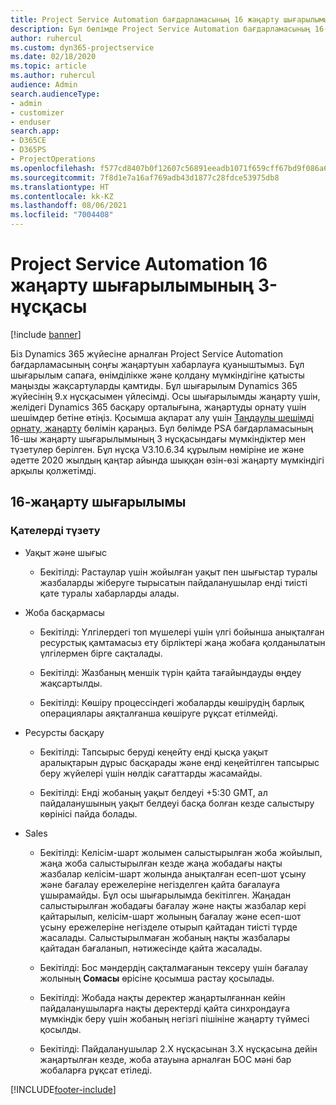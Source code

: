 ```yaml
---
title: Project Service Automation бағдарламасының 16 жаңарту шығарылымы 3-нұсқасындағы жаңалықтар немесе өзгерістер
description: Бұл бөлімде Project Service Automation бағдарламасының 16-жаңарту шығарылымының 3 нұсқасындағы қолжетімді мүмкіндіктер мен түзетулер берілген.
author: ruhercul
ms.custom: dyn365-projectservice
ms.date: 02/18/2020
ms.topic: article
ms.author: ruhercul
audience: Admin
search.audienceType:
- admin
- customizer
- enduser
search.app:
- D365CE
- D365PS
- ProjectOperations
ms.openlocfilehash: f577cd8407b0f12607c56891eeadb1071f659cff67bd9f086a6b3bbec6376e9d
ms.sourcegitcommit: 7f8d1e7a16af769adb43d1877c28fdce53975db8
ms.translationtype: HT
ms.contentlocale: kk-KZ
ms.lasthandoff: 08/06/2021
ms.locfileid: "7004408"
---
```

# <a name="project-service-automation-update-release-16-v3"></a>Project Service Automation 16 жаңарту шығарылымының 3-нұсқасы

[!include [banner](../includes/psa-now-project-operations.md)]

Біз Dynamics 365 жүйесіне арналған Project Service Automation бағдарламасының соңғы жаңартуын хабарлауға қуаныштымыз. Бұл шығарылым сапаға, өнімділікке және қолдану мүмкіндігіне қатысты маңызды жақсартуларды қамтиды.  Бұл шығарылым Dynamics 365 жүйесінің 9.x нұсқасымен үйлесімді. Осы шығарылымды жаңарту үшін, желідегі Dynamics 365 басқару орталығына, жаңартуды орнату үшін шешімдер бетіне өтіңіз. Қосымша ақпарат алу үшін [Таңдаулы шешімді орнату, жаңарту](/dynamics365/project-service/upgrade-psa-home-page) бөлімін қараңыз.
Бұл бөлімде PSA бағдарламасының 16-шы жаңарту шығарылымының 3 нұсқасындағы мүмкіндіктер мен түзетулер берілген. Бұл нұсқа V3.10.6.34 құрылым нөміріне ие және әдетте 2020 жылдың қаңтар айында шыққан өзін-өзі жаңарту мүмкіндігі арқылы қолжетімді.


## <a name="update-release-16"></a>16-жаңарту шығарылымы

### <a name="bug-fixes"></a>Қателерді түзету

-   Уақыт және шығыс

    -   Бекітілді: Растаулар үшін жойылған уақыт пен шығыстар туралы жазбаларды жіберуге тырысатын пайдаланушылар енді тиісті қате туралы хабарларды алады.

-   Жоба басқармасы

    -   Бекітілді: Үлгілердегі топ мүшелері үшін үлгі бойынша анықталған ресурстық қамтамасыз ету бірліктері жаңа жобаға қолданылатын үлгілермен бірге сақталады.

    -   Бекітілді: Жазбаның меншік түрін қайта тағайындауды өңдеу жақсартылды.

    -   Бекітілді: Көшіру процессіндегі жобаларды көшірудің барлық операциялары аяқталғанша көшіруге рұқсат етілмейді.

-   Ресурсты басқару

    -   Бекітілді: Тапсырыс беруді кеңейту енді қысқа уақыт аралықтарын дұрыс басқарады және енді кеңейтілген тапсырыс беру жүйелері үшін нөлдік сағаттарды жасамайды.

    -   Бекітілді: Енді жобаның уақыт белдеуі +5:30 GMT, ал пайдаланушының уақыт белдеуі басқа болған кезде салыстыру көрінісі пайда болады.

-   Sales

    -   Бекітілді: Келісім-шарт жолымен салыстырылған жоба жойылып, жаңа жоба салыстырылған кезде жаңа жобадағы нақты жазбалар келісім-шарт жолында анықталған есеп-шот ұсыну және бағалау ережелеріне негізделген қайта бағалауға ұшырамайды. Бұл осы шығарылымда бекітілген. Жаңадан салыстырылған жобадағы бағалау және нақты жазбалар кері қайтарылып, келісім-шарт жолының бағалау және есеп-шот ұсыну ережелеріне негізделе отырып қайтадан тиісті түрде жасалады. Салыстырылмаған жобаның нақты жазбалары қайтадан бағаланып, нәтижесінде қайта жасалады.

    -   Бекітілді: Бос мәндердің сақталмағанын тексеру үшін бағалау жолының **Сомасы** өрісіне қосымша растау қосылады.

    -   Бекітілді: Жобада нақты деректер жаңартылғаннан кейін пайдаланушыларға нақты деректерді қайта синхрондауға мүмкіндік беру үшін жобаның негізгі пішініне жаңарту түймесі қосылды.

    -   Бекітілді: Пайдаланушылар 2.X нұсқасынан 3.X нұсқасына дейін жаңартылған кезде, жоба атауына арналған БОС мәні бар жобаларға рұқсат етіледі.



[!INCLUDE[footer-include](../includes/footer-banner.md)]